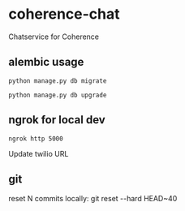# coherence-chat
Chatservice for Coherence

## alembic usage
`python manage.py db migrate`

`python manage.py db upgrade`

## ngrok for local dev
`ngrok http 5000`

Update twilio URL

## git
reset N commits locally: git reset --hard HEAD~40
